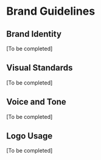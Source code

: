 # Brand Guidelines

## Brand Identity
[To be completed]

## Visual Standards
[To be completed]

## Voice and Tone
[To be completed]

## Logo Usage
[To be completed]
